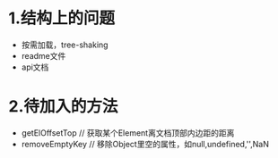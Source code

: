 # 1.结构上的问题
* 按需加载，tree-shaking
* readme文件
* api文档

# 2.待加入的方法
* getElOffsetTop // 获取某个Element离文档顶部内边距的距离
* removeEmptyKey // 移除Object里空的属性，如null,undefined,'',NaN
